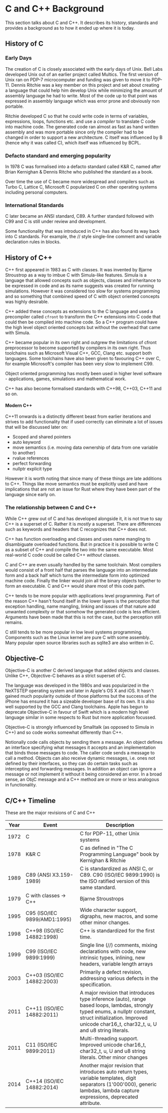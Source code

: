 # C and C++ Background

This section talks about C and C++. It describes its history, standards and provides a background as to how it ended up where it is today.

## History of C

### Early Days

The creation of C is closely associated with the early days of Unix. Bell Labs developed Unix out of an earlier project called Multics. The first version of Unix ran on PDP-7 microcomputer and funding was given to move it to PDP-11. Dennis Ritchie was a key member on this project and set about creating a language that could help him develop Unix while minimizing the amount of assembly language he had to write. Most of the code up to that point was expressed in assembly language which was error prone and obviously non portable.

Ritchie developed C so that he could write code in terms of variables, expressions, loops, functions etc. and use a _compiler_ to translate C code into machine code. The generated code ran almost as fast as hand written assembly and was more portable since only the compiler had to be changed in order to support a new architecture. C itself was influenced by B \(hence why it was called C\), which itself was influenced by BCPL.

### Defacto standard and emerging popularity

In 1978 C was formalised into a defacto standard called K&R C, named after Brian Kernighan & Dennis Ritche who published the standard as a book.

Over time the use of C became more widespread and compilers such as Turbo C, Lattice C, Microsoft C popularized C on other operating systems including personal computers.

### International Standards

C later became an ANSI standard, C89. A further standard followed with C99 and C is still under review and development.

Some functionality that was introduced in C++ has also found its way back into C standards. For example, the // style single-line comment and variable declaration rules in blocks.

## History of C++

C++ first appeared in 1983 as C with classes. It was invented by Bjarne Stroustrop as a way to imbue C with Simula-like features. Simula is a language that allowed concepts such as objects, classes and inheritance to be expressed in code and as its name suggests was created for running simulations. However it was considered too slow for systems programming and so something that combined speed of C with object oriented concepts was highly desirable.

C++ added these concepts as extensions to the C language and used a precompiler called `cfront` to transform the C++ extensions into C code that could then be compiled into machine code. So a C++ program could have the high level object oriented concepts but without the overhead that came with Simula.

C++ became popular in its own right and outgrew the limitations of cfront preprocessor to become supported by compilers in its own right. Thus toolchains such as Microsoft Visual C++, GCC, Clang etc. support both languages. Some toolchains have also been given to favouring C++ over C, for example Microsoft's compiler has been very slow to implement C99.

Object oriented programming has mostly been used in higher level software - applications, games,  simulations and mathematical work.

C++ has also become formalised standards with C++98, C++03, C++11 and so on.

#### Modern C++

C++11 onwards is a distinctly different beast from earlier iterations and strives to add functionality that if used correctly can eliminate a lot of issues that will be discussed later on:

* Scoped and shared pointers
* auto keyword
* move semantics \(i.e. moving data ownership of data from one variable to another\)
* rvalue references
* perfect forwarding
* nullptr explicit type

However it is worth noting that since many of these things are late additions to C++. Things like move semantics must be explicitly used and have implications that are not an issue for Rust where they have been part of the language since early on.

### The relationship between C and C++

While C++ grew out of C and has developed alongside it, it is not true to say C++ is a superset of C. Rather it is _mostly_ a superset. There are differences such as keywords and headers that C recognizes that C++ does not.

C++ has function overloading and classes and uses name mangling to disambiguate overloaded functions. But in practice it is possible to write C as a subset of C++ and compile the two into the same executable. Most real-world C code could be called C++ _without_ classes.

C and C++ are even usually handled by the same toolchain. Most compilers would consist of a front half that parses the language into an intermediate form and a back half which turns the intermediate form into optimized machine code. Finally the linker would join all the binary objects together to form an executable. C and C++ would share most of this code path.

C++ tends to be more popular with applications level programming. Part of the reason C++ hasn't found itself in the lower layers is the perception that exception handling, name mangling, linking and issues of that nature add unwanted complexity or that somehow the generated code is less efficient. Arguments have been made that this is not the case, but the perception still remains.

C still tends to be more popular in low level systems programming. Components such as the Linux kernel are pure C with some assembly. Many popular open source libraries such as sqlite3 are also written in C.

## Objective-C

Objective-C is another C derived language that added objects and classes. Unlike C++, Objective-C behaves as a strict superset of C.

The language was developed in the 1980s and was popularized in the NeXTSTEP operating system and later in Apple's OS X and iOS. It hasn't gained much popularity outside of those platforms but the success of the iPhone has ensured it has a sizeable developer base of its own. It is also well supported by the GCC and Clang toolchains. Apple has begun to deprecate Objective-C in favour of Swift which is a modern high level language similar in some respects to Rust but more application focussed.

Objective-C is strongly influenced by Smalltalk \(as opposed to Simula in C++\) and so code works somewhat differently than C++.

Notionally code calls objects by sending them a message. An object defines an interface specifying what messages it accepts and an implementation that binds those messages to code. The caller code sends a message to call a method. Objects can also receive dynamic messages, i.e. ones not defined by their interfaces, so they can do certain tasks such as intercepting and forwarding messages. In addition an object can ignore a message or not implement it without it being considered an error. In a broad sense, an ObjC message and a C++ method are or more or less analogous in functionality.

## C/C++ Timeline

These are the major revisions of C and C++

| Year | Event | Description |
| --- | --- | --- |
| 1972 | C | C for PDP-11, other Unix systems |
| 1978 | K&R C | C as defined in "The C Programming Language" book by Kernighan & Ritchie |
| 1989 | C89 \(ANSI X3.159-1989\) | C is standardized as ANSI C, or C89. C90 \(ISO/IEC 9899:1990\) is the ISO ratified version of this same standard. |
| 1979 | C with classes -&gt; C++ | Bjarne Stroustrops |
| 1995 | C95 \(ISO/IEC 9899/AMD1:1995\) | Wide character support, digraphs, new macros, and some other minor changes. |
| 1998 | C++98 \(ISO/IEC 14882:1998\) | C++ is standardized for the first time. |
| 1999 | C99 \(ISO/IEC 9899:1999\) | Single line \(//\) comments, mixing declarations with code, new intrinsic types, inlining, new headers, variable length arrays |
| 2003 | C++03 \(ISO/IEC 14882:2003\) | Primarily a defect revision, addressing various defects in the specification. |
| 2011 | C++11 \(ISO/IEC 14882:2011\) | A major revision that introduces type inference \(auto\), range based loops, lambdas, strongly typed enums, a nullptr constant, struct initialization. Improved unicode char16\_t, char32\_t, u, U and u8 string literals. |
| 2011 | C11 \(ISO/IEC 9899:2011\) | Multi-threading support. Improved unicode char16\_t, char32\_t, u, U and u8 string literals. Other minor changes |
| 2014 | C++14 \(ISO/IEC 14882:2014\) | Another major revision that introduces auto return types, variable templates, digit separators \(1'000'000\), generic lambdas, lambda capture expressions, deprecated attribute. |



